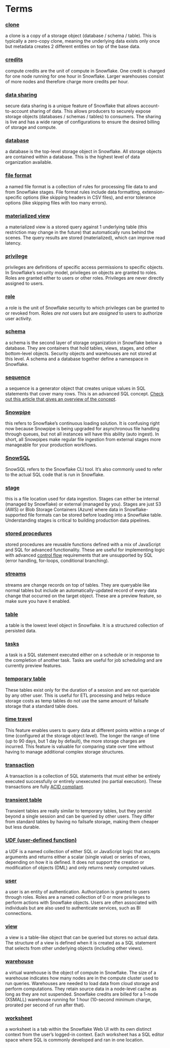 # Terms

### [**clone**](https://docs.snowflake.net/manuals/sql-reference/sql/create-clone.html)

a clone is a copy of a storage object (database / schema / table). This is typically a zero-copy clone, meaning the underlying data exists only once but metadata creates 2 different entities on top of the base data.

### [**credits**](https://docs.snowflake.net/manuals/user-guide/credits.html)

compute credits are the unit of compute in Snowflake. One credit is charged for one node running for one hour in Snowflake. Larger warehouses consist of more nodes and therefore charge more credits per hour.

### [**data sharing**](https://docs.snowflake.net/manuals/user-guide/data-sharing-intro.html)

secure data sharing is a unique feature of Snowflake that allows account-to-account sharing of data. This allows producers to securely expose storage objects (databases / schemas / tables) to consumers. The sharing is live and has a wide range of configurations to ensure the desired billing of storage and compute.

### [**database**](https://docs.snowflake.net/manuals/sql-reference/ddl-database.html)

a database is the top-level storage object in Snowflake. All storage objects are contained within a database. This is the highest level of data organization available.

### [**file format**](https://docs.snowflake.net/manuals/sql-reference/sql/create-file-format.html)

a named file format is a collection of rules for processing file data to and from Snowflake stages. File format rules include data formatting, extension-specific options (like skipping headers in CSV files), and error tolerance options (like skipping files with too many errors).

### [**materialized view**](https://docs.snowflake.net/manuals/user-guide/views-materialized.html)

a materialized view is a stored query against 1 underlying table (this restriction may change in the future) that automatically runs behind the scenes. The query results are stored (materialized), which can improve read latency.

### [**privilege**](https://docs.snowflake.net/manuals/user-guide/security-access-control-overview.html#privileges)

privileges are definitions of specific access permissions to specific objects. In Snowflake’s security model, privileges on objects are granted to roles. Roles are granted either to users or other roles. Privileges are never directly assigned to users.

### [**role**](https://docs.snowflake.net/manuals/user-guide/security-access-control-overview.html#roles)

a role is the unit of Snowflake security to which privileges can be granted to or revoked from. Roles _are not_ users but are _assigned_ to users to authorize user activity.

### [**schema**](https://docs.snowflake.net/manuals/sql-reference/ddl-database.html#schema-management)

a schema is the second layer of storage organization in Snowflake below a database. They are containers that hold tables, views, stages, and other bottom-level objects. Security objects and warehouses are not stored at this level. A schema and a database together define a namespace in Snowflake.

### [**sequence**](https://docs.snowflake.net/manuals/user-guide/querying-sequences.html)

a sequence is a generator object that creates unique values in SQL statements that cover many rows. This is an advanced SQL concept. [Check out this article that gives an overview of the concept](https://www.geeksforgeeks.org/sql-sequences/).

### [**Snowpipe**](https://docs.snowflake.net/manuals/user-guide/data-load-snowpipe-intro.html)

this refers to Snowflake’s continuous loading solution. It is confusing right now because Snowpipe is being upgraded for asynchronous file handling through queues, but not all instances will have this ability (auto ingest). In short, all Snowpipes make regular file ingestion from external stages more manageable for your production workflows.

### [**SnowSQL**](https://docs.snowflake.net/manuals/user-guide/snowsql.html)

SnowSQL refers to the Snowflake CLI tool. It’s also commonly used to refer to the actual SQL code that is run in Snowflake.

### [**stage**](https://docs.snowflake.net/manuals/sql-reference/sql/create-stage.html)

this is a file location used for data ingestion. Stages can either be internal (managed by Snowflake) or external (managed by you). Stages are just S3 (AWS) or Blob Storage Containers (Azure) where data in Snowflake-supported file formats can be stored before loading into a Snowflake table. Understanding stages is critical to building production data pipelines.

### [**stored procedures**](https://docs.snowflake.net/manuals/sql-reference/stored-procedures-overview.html)

stored procedures are reusable functions defined with a mix of JavaScript and SQL for advanced functionality. These are useful for implementing logic with advanced [control flow](https://developer.mozilla.org/en-US/docs/Glossary/Control_flow) requirements that are unsupported by SQL (error handling, for-loops, conditional branching).

### [**streams**](https://docs.snowflake.net/manuals/user-guide/streams.html)

streams are change records on top of tables. They are queryable like normal tables but include an automatically-updated record of every data change that occurred on the target object. These are a preview feature, so make sure you have it enabled.

### [**table**](https://docs.snowflake.net/manuals/sql-reference/ddl-table.html)

a table is the lowest level object in Snowflake. It is a structured collection of persisted data.

### [**tasks**](https://docs.snowflake.net/manuals/user-guide/tasks.html)

a task is a SQL statement executed either on a schedule or in response to the completion of another task. Tasks are useful for job scheduling and are currently preview features.

### [**temporary table**](https://docs.snowflake.net/manuals/user-guide/tables-temp-transient.html#temporary-tables)

These tables exist only for the duration of a session and are not queriable by any other user. This is useful for ETL processing and helps reduce storage costs as temp tables do not use the same amount of failsafe storage that a standard table does.

### [**time travel**](https://docs.snowflake.net/manuals/user-guide/data-time-travel.html)

This feature enables users to query data at different points within a range of time (configured at the storage object level). The longer the range of time (up to 90 days, but 1 day by default), the more storage charges are incurred. This feature is valuable for comparing state over time without having to manage additional complex storage structures.

### [**transaction**](https://docs.snowflake.net/manuals/sql-reference/transactions.html)

A transaction is a collection of SQL statements that must either be entirely executed successfully or entirely unexecuted (no partial execution). These transactions are fully [ACID compliant](https://en.wikipedia.org/wiki/ACID).

### [**transient table**](https://docs.snowflake.net/manuals/user-guide/tables-temp-transient.html#transient-tables)

Transient tables are really similar to temporary tables, but they persist beyond a single session and can be queried by other users. They differ from standard tables by having no failsafe storage, making them cheaper but less durable.

### [**UDF (user-defined function)**](https://docs.snowflake.net/manuals/sql-reference/udf-overview.html)

a UDF is a named collection of either SQL or JavaScript logic that accepts arguments and returns either a scalar (single value) or series of rows, depending on how it is defined. It does not support the creation or modification of objects (DML) and only returns newly computed values.

### [**user**](https://docs.snowflake.net/manuals/user-guide/admin-user-management.html)

a user is an entity of authentication. Authorization is granted to users through roles. Roles are a named collection of 0 or more privileges to perform actions with Snowflake objects. Users are often associated with individuals but are also used to authenticate services, such as BI connections.

### [**view**](https://docs.snowflake.net/manuals/user-guide/views-introduction.html)

a view is a table-like object that can be queried but stores no actual data. The structure of a view is defined when it is created as a SQL statement that selects from other underlying objects (including other views).

### [**warehouse**](https://docs.snowflake.net/manuals/user-guide/warehouses-overview.html)

a virtual warehouse is the object of compute in Snowflake. The size of a warehouse indicates how many nodes are in the compute cluster used to run queries. Warehouses are needed to load data from cloud storage and perform computations. They retain source data in a node-level cache as long as they are not suspended. Snowflake credits are billed for a 1-node (XSMALL) warehouse running for 1 hour (10-second minimum charge, prorated per second of run after that).

### [**worksheet**](https://docs.snowflake.net/manuals/user-guide/ui-worksheet.html)

a worksheet is a tab within the Snowflake Web UI with its own distinct context from the user’s logged-in context. Each worksheet has a SQL editor space where SQL is commonly developed and ran in one location.
